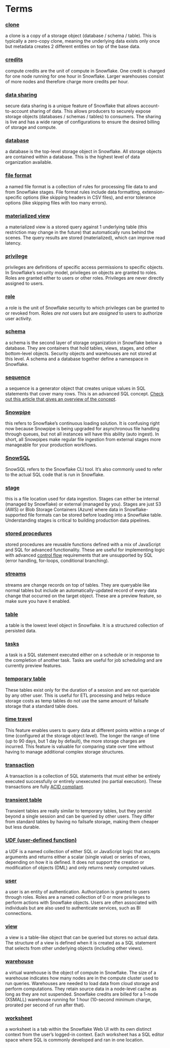 # Terms

### [**clone**](https://docs.snowflake.net/manuals/sql-reference/sql/create-clone.html)

a clone is a copy of a storage object (database / schema / table). This is typically a zero-copy clone, meaning the underlying data exists only once but metadata creates 2 different entities on top of the base data.

### [**credits**](https://docs.snowflake.net/manuals/user-guide/credits.html)

compute credits are the unit of compute in Snowflake. One credit is charged for one node running for one hour in Snowflake. Larger warehouses consist of more nodes and therefore charge more credits per hour.

### [**data sharing**](https://docs.snowflake.net/manuals/user-guide/data-sharing-intro.html)

secure data sharing is a unique feature of Snowflake that allows account-to-account sharing of data. This allows producers to securely expose storage objects (databases / schemas / tables) to consumers. The sharing is live and has a wide range of configurations to ensure the desired billing of storage and compute.

### [**database**](https://docs.snowflake.net/manuals/sql-reference/ddl-database.html)

a database is the top-level storage object in Snowflake. All storage objects are contained within a database. This is the highest level of data organization available.

### [**file format**](https://docs.snowflake.net/manuals/sql-reference/sql/create-file-format.html)

a named file format is a collection of rules for processing file data to and from Snowflake stages. File format rules include data formatting, extension-specific options (like skipping headers in CSV files), and error tolerance options (like skipping files with too many errors).

### [**materialized view**](https://docs.snowflake.net/manuals/user-guide/views-materialized.html)

a materialized view is a stored query against 1 underlying table (this restriction may change in the future) that automatically runs behind the scenes. The query results are stored (materialized), which can improve read latency.

### [**privilege**](https://docs.snowflake.net/manuals/user-guide/security-access-control-overview.html#privileges)

privileges are definitions of specific access permissions to specific objects. In Snowflake’s security model, privileges on objects are granted to roles. Roles are granted either to users or other roles. Privileges are never directly assigned to users.

### [**role**](https://docs.snowflake.net/manuals/user-guide/security-access-control-overview.html#roles)

a role is the unit of Snowflake security to which privileges can be granted to or revoked from. Roles _are not_ users but are _assigned_ to users to authorize user activity.

### [**schema**](https://docs.snowflake.net/manuals/sql-reference/ddl-database.html#schema-management)

a schema is the second layer of storage organization in Snowflake below a database. They are containers that hold tables, views, stages, and other bottom-level objects. Security objects and warehouses are not stored at this level. A schema and a database together define a namespace in Snowflake.

### [**sequence**](https://docs.snowflake.net/manuals/user-guide/querying-sequences.html)

a sequence is a generator object that creates unique values in SQL statements that cover many rows. This is an advanced SQL concept. [Check out this article that gives an overview of the concept](https://www.geeksforgeeks.org/sql-sequences/).

### [**Snowpipe**](https://docs.snowflake.net/manuals/user-guide/data-load-snowpipe-intro.html)

this refers to Snowflake’s continuous loading solution. It is confusing right now because Snowpipe is being upgraded for asynchronous file handling through queues, but not all instances will have this ability (auto ingest). In short, all Snowpipes make regular file ingestion from external stages more manageable for your production workflows.

### [**SnowSQL**](https://docs.snowflake.net/manuals/user-guide/snowsql.html)

SnowSQL refers to the Snowflake CLI tool. It’s also commonly used to refer to the actual SQL code that is run in Snowflake.

### [**stage**](https://docs.snowflake.net/manuals/sql-reference/sql/create-stage.html)

this is a file location used for data ingestion. Stages can either be internal (managed by Snowflake) or external (managed by you). Stages are just S3 (AWS) or Blob Storage Containers (Azure) where data in Snowflake-supported file formats can be stored before loading into a Snowflake table. Understanding stages is critical to building production data pipelines.

### [**stored procedures**](https://docs.snowflake.net/manuals/sql-reference/stored-procedures-overview.html)

stored procedures are reusable functions defined with a mix of JavaScript and SQL for advanced functionality. These are useful for implementing logic with advanced [control flow](https://developer.mozilla.org/en-US/docs/Glossary/Control_flow) requirements that are unsupported by SQL (error handling, for-loops, conditional branching).

### [**streams**](https://docs.snowflake.net/manuals/user-guide/streams.html)

streams are change records on top of tables. They are queryable like normal tables but include an automatically-updated record of every data change that occurred on the target object. These are a preview feature, so make sure you have it enabled.

### [**table**](https://docs.snowflake.net/manuals/sql-reference/ddl-table.html)

a table is the lowest level object in Snowflake. It is a structured collection of persisted data.

### [**tasks**](https://docs.snowflake.net/manuals/user-guide/tasks.html)

a task is a SQL statement executed either on a schedule or in response to the completion of another task. Tasks are useful for job scheduling and are currently preview features.

### [**temporary table**](https://docs.snowflake.net/manuals/user-guide/tables-temp-transient.html#temporary-tables)

These tables exist only for the duration of a session and are not queriable by any other user. This is useful for ETL processing and helps reduce storage costs as temp tables do not use the same amount of failsafe storage that a standard table does.

### [**time travel**](https://docs.snowflake.net/manuals/user-guide/data-time-travel.html)

This feature enables users to query data at different points within a range of time (configured at the storage object level). The longer the range of time (up to 90 days, but 1 day by default), the more storage charges are incurred. This feature is valuable for comparing state over time without having to manage additional complex storage structures.

### [**transaction**](https://docs.snowflake.net/manuals/sql-reference/transactions.html)

A transaction is a collection of SQL statements that must either be entirely executed successfully or entirely unexecuted (no partial execution). These transactions are fully [ACID compliant](https://en.wikipedia.org/wiki/ACID).

### [**transient table**](https://docs.snowflake.net/manuals/user-guide/tables-temp-transient.html#transient-tables)

Transient tables are really similar to temporary tables, but they persist beyond a single session and can be queried by other users. They differ from standard tables by having no failsafe storage, making them cheaper but less durable.

### [**UDF (user-defined function)**](https://docs.snowflake.net/manuals/sql-reference/udf-overview.html)

a UDF is a named collection of either SQL or JavaScript logic that accepts arguments and returns either a scalar (single value) or series of rows, depending on how it is defined. It does not support the creation or modification of objects (DML) and only returns newly computed values.

### [**user**](https://docs.snowflake.net/manuals/user-guide/admin-user-management.html)

a user is an entity of authentication. Authorization is granted to users through roles. Roles are a named collection of 0 or more privileges to perform actions with Snowflake objects. Users are often associated with individuals but are also used to authenticate services, such as BI connections.

### [**view**](https://docs.snowflake.net/manuals/user-guide/views-introduction.html)

a view is a table-like object that can be queried but stores no actual data. The structure of a view is defined when it is created as a SQL statement that selects from other underlying objects (including other views).

### [**warehouse**](https://docs.snowflake.net/manuals/user-guide/warehouses-overview.html)

a virtual warehouse is the object of compute in Snowflake. The size of a warehouse indicates how many nodes are in the compute cluster used to run queries. Warehouses are needed to load data from cloud storage and perform computations. They retain source data in a node-level cache as long as they are not suspended. Snowflake credits are billed for a 1-node (XSMALL) warehouse running for 1 hour (10-second minimum charge, prorated per second of run after that).

### [**worksheet**](https://docs.snowflake.net/manuals/user-guide/ui-worksheet.html)

a worksheet is a tab within the Snowflake Web UI with its own distinct context from the user’s logged-in context. Each worksheet has a SQL editor space where SQL is commonly developed and ran in one location.
